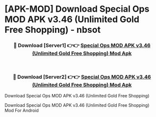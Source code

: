 # [APK-MOD] Download Special Ops MOD APK v3.46 (Unlimited Gold Free Shopping) - nbsot


<div align="center">
<h3>🔴 Download [Server1] 👉👉 <a href="https://apk-comot.site?title=Special_Ops_MOD_APK_v3.46_(Unlimited_Gold_Free_Shopping)">Special Ops MOD APK v3.46 (Unlimited Gold Free Shopping) Mod Apk</a></h3><br>
<h3>🔴 Download [Server2] 👉👉 <a href="https://apk-comot.site?title=Special_Ops_MOD_APK_v3.46_(Unlimited_Gold_Free_Shopping)">Special Ops MOD APK v3.46 (Unlimited Gold Free Shopping) Mod Apk</a></h3>
</div>



Download Special Ops MOD APK v3.46 (Unlimited Gold Free Shopping) 

Download Special Ops MOD APK v3.46 (Unlimited Gold Free Shopping) Mod For Android